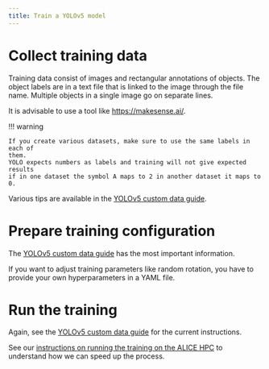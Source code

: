 ```yaml
---
title: Train a YOLOv5 model
---
```


# Collect training data

Training data consist of images and rectangular annotations of objects.
The object labels are in a text file that is linked to the image through the
file name.
Multiple objects in a single image go on separate lines.

It is advisable to use a tool like <https://makesense.ai/>.

!!! warning

    If you create various datasets, make sure to use the same labels in each of
    them.
    YOLO expects numbers as labels and training will not give expected results
    if in one dataset the symbol A maps to 2 in another dataset it maps to 0.

Various tips are available in the [YOLOv5 custom data guide][customdata].

[customdata]: https://docs.ultralytics.com/tutorials/train-custom-datasets/

# Prepare training configuration

The [YOLOv5 custom data guide][customdata] has the most important information.

If you want to adjust training parameters like random rotation, you have to
provide your own hyperparameters in a YAML file.

# Run the training

Again, see the [YOLOv5 custom data guide][customdata] for the current
instructions.

See our [instructions on running the training on the ALICE HPC](run-on-alice.md)
to understand how we can speed up the process.
